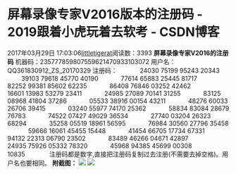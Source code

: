 # 屏幕录像专家V2016版本的注册码 - 2019跟着小虎玩着去软考 - CSDN博客
2017年03月29日 17:03:06[littletigerat](https://me.csdn.net/littletigerat)阅读数：3393
**屏幕录像专家V2016的注册码**
机器码：235777859807559621470933103072
用户名：QQ361830912_ZS_20170329
注册码：
            24030 75199 95243 20343
            39103 79618 45770 40190
            77614 65883 25445 81717
            82252 99381 85602 62235
            86408 76846 03252 42462
            16601 13983 53279 23411
            24985 27089 70141 31255
            83125 08968 41804 37286
            05533 38916 00154 43211
            48276 60033 26706 39415
            03240 55977 74170 25362
            58834 83084 28679 76783
            74522 07427 49029 36534
            27740 03204 26323 68294
            35258 05519 18961 56595
            76984 30560 27796 35458
            59666 16061 45455 15448
            41454 66705 17734 67331
            94132 22313 06790 23502
            83489 46266 04671 42897
            24935 75926 05332 78320
            45968 94385 45699 00308
            10835 
            注册码都是数字,直接把注册码复制过去注册(不需要去掉空格)。用户名也要相同。
**附截图：**
![](https://img-blog.csdn.net/20170329170023121)
![](https://img-blog.csdn.net/20170329170044608)
